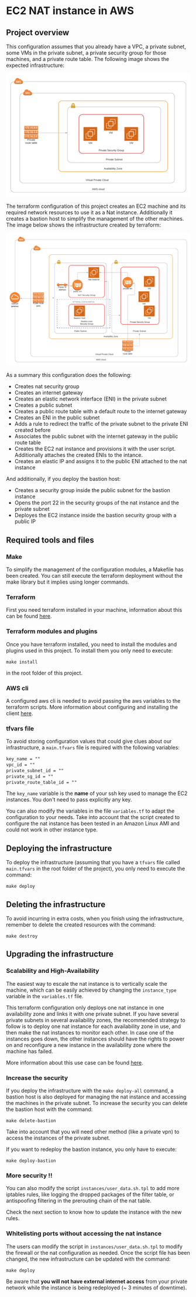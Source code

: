 # EC2 NAT instance in AWS

## Project overview
This configuration assumes that you already have a VPC, a private subnet, some VMs in the private subnet, a private security group for those machines, and a private route table. The following image shows the expected infrastructure:

![Expected infrastructure](images/init-infrastructure.png)

The terraform configuration of this project creates an EC2 machine and its required network resources to use it as a Nat instance. Additionally it creates a bastion host to simplify the management of the other machines. The image below shows the infrastructure created by terraform:

![Created infrastructure](images/end-infrastructure.png)

As a summary this configuration does the following:

* Creates nat security group
* Creates an internet gateway
* Creates an elastic network interface (ENI) in the private subnet
* Creates a public subnet
* Creates a public route table with a default route to the internet gateway
* Creates an ENI in the public subnet
* Adds a rule to redirect the traffic of the private subnet to the private ENI created before
* Associates the public subnet with the internet gateway in the public route table
* Creates the EC2 nat instance and provisions it with the user script. Additionally attaches the created ENIs to the intance.
* Creates an elastic IP and assigns it to the public ENI attached to the nat instance

And additionally, if you deploy the bastion host:

* Creates a security group inside the public subnet for the bastion instance
* Opens the port 22 in the security groups of the nat instance and the private subnet
* Deployes the EC2 instance inside the bastion security group with a public IP

## Required tools and files

### Make
To simplify the management of the configuration modules, a Makefile has been created. You can still execute the terraform deployment without the make library but it implies using longer commands.

### Terraform
First you need terraform installed in your machine, information about this can be found [here](https://learn.hashicorp.com/terraform/getting-started/install.html).

### Terraform modules and plugins

Once you have terraform installed, you need to install the modules and plugins used in this project. To install them you only need to execute:
```
make install
```
in the root folder of this project.

### AWS cli
A configured aws cli is needed to avoid passing the aws variables to the terraform scripts. More information about configuring and installing the client [here](https://docs.aws.amazon.com/cli/latest/userguide/install-cliv2.html).

### tfvars file

To avoid storing configuration values that could give clues about our infrastructure, a `main.tfvars` file is required with the following variables: 
```
key_name = ""
vpc_id = ""
private_subnet_id = ""
private_sg_id = ""
private_route_table_id = ""
```

The `key_name` variable is the **name** of your ssh key used to manage the EC2 instances. You don't need to pass explicitly any key.

You can also modify the variables in the file `variables.tf` to adapt the configuration to your needs. Take into account that the script created to configure the nat instance has been tested in an Amazon Linux AMI and could not work in other instance type.

## Deploying the infrastructure

To deploy the infrastructure (assuming that you have a `tfvars` file called `main.tfvars` in the root folder of the project), you only need to execute the command:
```
make deploy
```


## Deleting the infrastructure
To avoid incurring in extra costs, when you finish using the infrastructure, remember to delete the created resources with the command:
```
make destroy
```

## Upgrading the infrastructure

### Scalability and High-Availability

The easiest way to escale the nat instance is to vertically scale the machine, which can be easily achieved by changing the `instance_type` variable in the `variables.tf` file.  

This terraform configuration only deploys one nat instance in one availability zone and links it with one private subnet. If you have several private subnets in several availability zones, the recommended strategy to follow is to deploy one nat instance for each availability zone in use, and then make the nat instances to monitor each other. In case one of the instances goes down, the other instances should have the rights to power on and reconfigure a new instance in the availability zone where the machine has failed.

More information about this use case can be found [here](https://aws.amazon.com/articles/high-availability-for-amazon-vpc-nat-instances-an-example/).

### Increase the security

If you deploy the infrastructure with the `make deploy-all` command, a bastion host is also deployed for managing the nat instance and accessing the machines in the private subnet. To increase the security you can delete the bastion host with the command:

```
make delete-bastion
```
Take into account that you will need other method (like a private vpn) to access the instances of the private subnet.

If you want to redeploy the bastion instance, you only have to execute:
```
make deploy-bastion
```

### More security !!

You can also modify the script `instances/user_data.sh.tpl` to add more iptables rules, like logging the dropped packages of the filter table, or antispoofing filtering in the prerouting chain of the nat table.

Check the next section to know how to update the instance with the new rules.


### Whitelisting ports without accessing the nat instance

The users can modify the script in `instances/user_data.sh.tpl` to modify the firewall or the nat configuration as needed.
Once the script file has been changed, the new infrastructure can be updated with the command:

```
make deploy
```

Be aware that **you will not have external internet access** from your private network while the instance is being redeployed (~ 3 minutes of downtime).